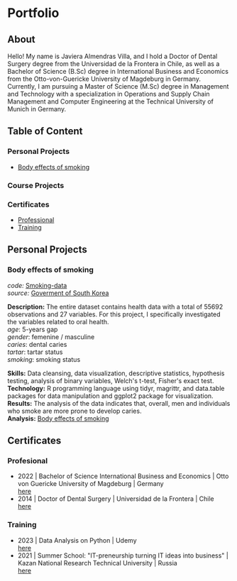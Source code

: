# Portfolio

## About

Hello! My name is Javiera Almendras Villa, and I hold a Doctor of Dental Surgery degree from the Universidad de la Frontera in Chile, as well as a Bachelor of Science (B.Sc) degree in International Business and Economics from the Otto-von-Guericke University of Magdeburg in Germany. Currently, I am pursuing a Master of Science (M.Sc) degree in Management and Technology with a specialization in Operations and Supply Chain Management and Computer Engineering at the Technical University of Munich in Germany.

## Table of Content
### Personal Projects
- [Body effects of smoking](https://github.com/JavieraAlmendrasVilla/Case-1-Body-effects-of-smoking/blob/main/smoking.R)

### Course Projects

### Certificates
- [Professional](https://github.com/JavieraAlmendrasVilla/Certificates#profesional)
- [Training](https://github.com/JavieraAlmendrasVilla/Certificates#training)

## Personal Projects

### Body effects of smoking
*code:* [Smoking-data]()<br>
*source:* [Goverment of South Korea](https://www.kaggle.com/datasets/kukuroo3/body-signal-of-smoking)<br>

**Description:** The entire dataset contains health data with a total of 55692 observations and 27 variables. For this project, I specifically investigated the variables related to oral health.<br>
*age*: 5-years gap<br>
*gender*: femenine / masculine<br>
*caries*: dental caries<br>
*tartar*: tartar status<br>
*smoking*: smoking status<br>

**Skills:** Data cleansing, data visualization, descriptive statistics, hypothesis testing, analysis of binary variables, Welch's t-test, Fisher's exact test.<br>
**Technology:** R programming language using tidyr, magrittr, and data.table packages for data manipulation and ggplot2 package for visualization.<br>
**Results:** The analysis of the data indicates that, overall, men and individuals who smoke are more prone to develop caries.<br>
**Analysis:** [Body effects of smoking](https://github.com/JavieraAlmendrasVilla/Case-1-Body-effects-of-smoking/blob/main/README.md)

## Certificates

### Profesional

- 2022 | Bachelor of Science International Business and Economics | Otto von Guericke University of Magdeburg | Germany <br> [here](https://github.com/JavieraAlmendrasVilla/Certificates/blob/main/Cert.%20IBE.jpg) 
- 2014 | Doctor of Dental Surgery | Universidad de la Frontera | Chile<br> [here](https://github.com/JavieraAlmendrasVilla/Certificates/blob/main/Certificado%20Cirujano%20Dentista.jpg)

### Training

- 2023 | Data Analysis on Python | Udemy<br> [here](https://github.com/JavieraAlmendrasVilla/Certificates/blob/main/Data%20Analysis%20on%20python%20Udemy.jpg)
- 2021 | Summer School: "IT-preneurship turning IT ideas into business" | Kazan National Research Technical University | Russia<br> [here](https://github.com/JavieraAlmendrasVilla/Certificates/blob/main/cert.%20summer%20school.jpg)









